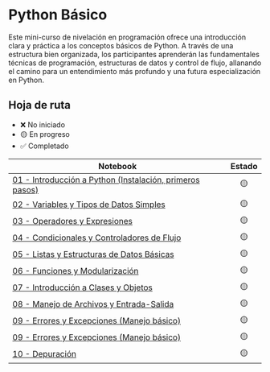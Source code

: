# Python Básico

Este mini-curso de nivelación en programación ofrece una introducción clara y
práctica a los conceptos básicos de Python. A través de una estructura bien
organizada, los participantes aprenderán las fundamentales técnicas de
programación, estructuras de datos y control de flujo, allanando el camino para
un entendimiento más profundo y una futura especialización en Python.

## Hoja de ruta

-   ❌ No iniciado
-   🟡 En progreso
-   ✅ Completado

Notebook                                                                                                                                        | Estado
----------------------------------------------------------------------------------------------------------------------------------------------- | :-----:
[01 - Introducción a Python (Instalación, primeros pasos)](/01%20-%20Introducción%20a%20Python%20(Instalación,%20primeros%20pasos).ipynb)       | 🟡
[02 - Variables y Tipos de Datos Simples](/02%20-%20Variables%20y%20Tipos%20de%20Datos%20Simples.ipynb)                                         | 🟡
[03 - Operadores y Expresiones](/03%20-%20Operadores%20y%20Expresiones.ipynb)                                                                   | 🟡
[04 - Condicionales y Controladores de Flujo](/04%20-%20Condicionales%20y%20Controladores%20de%20Flujo.ipynb)                                   | 🟡
[05 - Listas y Estructuras de Datos Básicas](/05%20-%20Listas%20y%20Estructuras%20de%20Datos%20Básicas.ipynb)                                   | 🟡
[06 - Funciones y Modularización](/06%20-%20Funciones%20y%20Modularización.ipynb)                                                               | 🟡
[07 - Introducción a Clases y Objetos](/07%20-%20Introducción%20a%20Clases%20y%20Objetos.ipynb)                                                 | 🟡
[08 - Manejo de Archivos y Entrada-Salida](/08%20-%20Manejo%20de%20Archivos%20y%20Entrada-Salida.ipynb)                                         | 🟡
[09 - Errores y Excepciones (Manejo básico)](/09%20-%20Errores%20y%20Excepciones%20(Manejo%20básico).ipynb)                                     | 🟡
[09 - Errores y Excepciones (Manejo básico)](/09%20-%20Errores%20y%20Excepciones%20(Manejo%20básico).ipynb)                                     | 🟡
[10 - Depuración](/10%20-%20Depuración.ipynb)                                                                                                   | 🟡
